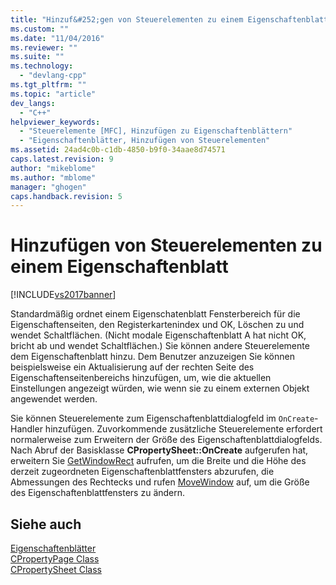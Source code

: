 ```yaml
---
title: "Hinzuf&#252;gen von Steuerelementen zu einem Eigenschaftenblatt | Microsoft Docs"
ms.custom: ""
ms.date: "11/04/2016"
ms.reviewer: ""
ms.suite: ""
ms.technology: 
  - "devlang-cpp"
ms.tgt_pltfrm: ""
ms.topic: "article"
dev_langs: 
  - "C++"
helpviewer_keywords: 
  - "Steuerelemente [MFC], Hinzufügen zu Eigenschaftenblättern"
  - "Eigenschaftenblätter, Hinzufügen von Steuerelementen"
ms.assetid: 24ad4c0b-c1db-4850-b9f0-34aae8d74571
caps.latest.revision: 9
author: "mikeblome"
ms.author: "mblome"
manager: "ghogen"
caps.handback.revision: 5
---
```

# Hinzuf&#252;gen von Steuerelementen zu einem Eigenschaftenblatt
[!INCLUDE[vs2017banner](../assembler/inline/includes/vs2017banner.md)]

Standardmäßig ordnet einem Eigenschatenblatt Fensterbereich für die Eigenschaftenseiten, den Registerkartenindex und OK, Löschen zu und wendet Schaltflächen. \(Nicht modale Eigenschaftenblatt A hat nicht OK, bricht ab und wendet Schaltflächen.\) Sie können andere Steuerelemente dem Eigenschaftenblatt hinzu.  Dem Benutzer anzuzeigen Sie können beispielsweise ein Aktualisierung auf der rechten Seite des Eigenschaftenseitenbereichs hinzufügen, um, wie die aktuellen Einstellungen angezeigt würden, wie wenn sie zu einem externen Objekt angewendet werden.  
  
 Sie können Steuerelemente zum Eigenschaftenblattdialogfeld im `OnCreate`\-Handler hinzufügen.  Zuvorkommende zusätzliche Steuerelemente erfordert normalerweise zum Erweitern der Größe des Eigenschaftenblattdialogfelds.  Nach Abruf der Basisklasse **CPropertySheet::OnCreate** aufgerufen hat, erweitern Sie [GetWindowRect](../Topic/CWnd::GetWindowRect.md) aufrufen, um die Breite und die Höhe des derzeit zugeordneten Eigenschaftenblattfensters abzurufen, die Abmessungen des Rechtecks und rufen [MoveWindow](../Topic/CWnd::MoveWindow.md) auf, um die Größe des Eigenschaftenblattfensters zu ändern.  
  
## Siehe auch  
 [Eigenschaftenblätter](../mfc/property-sheets-mfc.md)   
 [CPropertyPage Class](../mfc/reference/cpropertypage-class.md)   
 [CPropertySheet Class](../mfc/reference/cpropertysheet-class.md)
